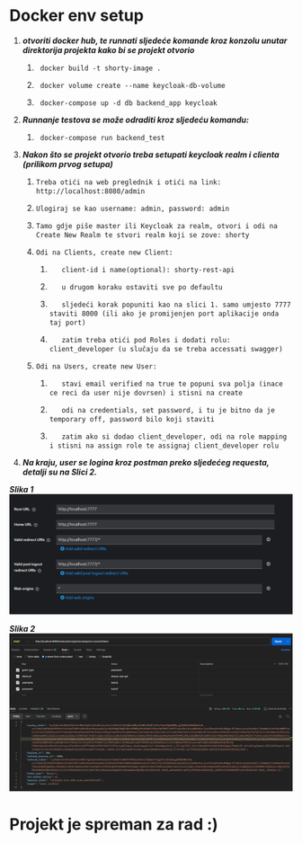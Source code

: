 # Docker env setup

1. ***otvoriti docker hub, te runnati sljedeće komande kroz konzolu unutar direktorija projekta kako bi se projekt otvorio***
   1.      docker build -t shorty-image .
   2.      docker volume create --name keycloak-db-volume
   3.      docker-compose up -d db backend_app keycloak

2. ***Runnanje testova se može odraditi kroz sljedeću komandu:***
   1.      docker-compose run backend_test

3. ***Nakon što se projekt otvorio treba setupati keycloak realm i clienta (prilikom prvog setupa)***
   1.     Treba otići na web preglednik i otići na link: http://localhost:8080/admin
   2.     Ulogiraj se kao username: admin, password: admin
   3.     Tamo gdje piše master ili Keycloak za realm, otvori i odi na Create New Realm te stvori realm koji se zove: shorty
   4.     Odi na Clients, create new Client:
      1.        client-id i name(optional): shorty-rest-api 
      2.        u drugom koraku ostaviti sve po defaultu
      3.        sljedeći korak popuniti kao na slici 1. samo umjesto 7777 staviti 8000 (ili ako je promijenjen port aplikacije onda taj port)
      4.        zatim treba otići pod Roles i dodati rolu: client_developer (u slučaju da se treba accessati swagger)
   5.     Odi na Users, create new User:
      1.        stavi email verified na true te popuni sva polja (inace ce reci da user nije dovrsen) i stisni na create
      2.        odi na credentials, set password, i tu je bitno da je temporary off, password bilo koji staviti
      3.        zatim ako si dodao client_developer, odi na role mapping i stisni na assign role te assignaj client_developer rolu

4. ***Na kraju, user se logina kroz postman preko sljedećeg requesta, detalji su na Slici 2.***

***Slika 1***
![client-setup.png](project-setup/client-setup.png)

***Slika 2***
![postman-token-request.png](project-setup/postman-token-request.png)

# Projekt je spreman za rad :)